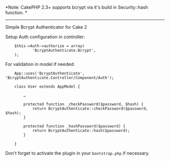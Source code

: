 *Note: CakePHP 2.3+ supports bcrypt via it's build in Security::hash function. *

---

Simple Bcrypt Authenticator for Cake 2


Setup Auth configuration in controller:

		$this->Auth->authorize = array(
				'BcryptAuthenticate.Bcrypt',
		);

For validation in model if needed:

		App::uses('BcryptAuthenticate', 'BcryptAuthenticate.Controller/Component/Auth');

		class User extends AppModel {

			…

			protected function _checkPassword($password, $hash) {
				return BcryptAuthenticate::checkPassword($password, $hash);
			}

			protected function _hashPassword($password) {
				return BcryptAuthenticate::hash($password);
			}

		}

Don't forget to activate the plugin in your `bootstrap.php` if necessary.